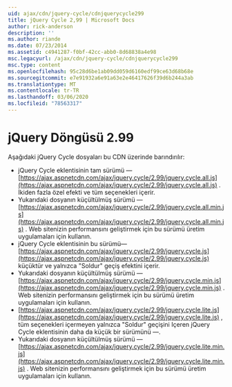 ```yaml
---
uid: ajax/cdn/jquery-cycle/cdnjquerycycle299
title: jQuery Cycle 2,99 | Microsoft Docs
author: rick-anderson
description: ''
ms.author: riande
ms.date: 07/23/2014
ms.assetid: c4941287-f0bf-42cc-abb0-8d68838a4e98
msc.legacyurl: /ajax/cdn/jquery-cycle/cdnjquerycycle299
msc.type: content
ms.openlocfilehash: 95c28d6be1ab09dd059d6160edf99ce63d68b68e
ms.sourcegitcommit: e7e91932a6e91a63e2e46417626f39d6b244a3ab
ms.translationtype: MT
ms.contentlocale: tr-TR
ms.lasthandoff: 03/06/2020
ms.locfileid: "78563317"
---
```

# <a name="jquery-cycle-299"></a>jQuery Döngüsü 2.99

Aşağıdaki jQuery Cycle dosyaları bu CDN üzerinde barındırılır:

- jQuery Cycle eklentisinin tam sürümü &mdash; [https://ajax.aspnetcdn.com/ajax/jquery.cycle/2.99/jquery.cycle.all.js](https://ajax.aspnetcdn.com/ajax/jquery.cycle/2.99/jquery.cycle.all.js) . İkiden fazla özel efekti ve tüm seçenekleri içerir.
- Yukarıdaki dosyanın küçültülmüş sürümü &mdash; [https://ajax.aspnetcdn.com/ajax/jquery.cycle/2.99/jquery.cycle.all.min.js](https://ajax.aspnetcdn.com/ajax/jquery.cycle/2.99/jquery.cycle.all.min.js) . Web sitenizin performansını geliştirmek için bu sürümü üretim uygulamaları için kullanın.
- jQuery Cycle eklentisinin bu sürümü&mdash; [https://ajax.aspnetcdn.com/ajax/jquery.cycle/2.99/jquery.cycle.js](https://ajax.aspnetcdn.com/ajax/jquery.cycle/2.99/jquery.cycle.js) küçüktür ve yalnızca "Soldur" geçiş efektini içerir.
- Yukarıdaki dosyanın küçültülmüş sürümü &mdash; [https://ajax.aspnetcdn.com/ajax/jquery.cycle/2.99/jquery.cycle.min.js](https://ajax.aspnetcdn.com/ajax/jquery.cycle/2.99/jquery.cycle.min.js) . Web sitenizin performansını geliştirmek için bu sürümü üretim uygulamaları için kullanın.
- [https://ajax.aspnetcdn.com/ajax/jquery.cycle/2.99/jquery.cycle.lite.js](https://ajax.aspnetcdn.com/ajax/jquery.cycle/2.99/jquery.cycle.lite.js) , tüm seçenekleri içermeyen yalnızca "Soldur" geçişini Içeren jQuery Cycle eklentisinin daha da küçük bir sürümünü &mdash;.
- Yukarıdaki dosyanın küçültülmüş sürümü &mdash; [https://ajax.aspnetcdn.com/ajax/jquery.cycle/2.99/jquery.cycle.lite.min.js](https://ajax.aspnetcdn.com/ajax/jquery.cycle/2.99/jquery.cycle.lite.min.js) . Web sitenizin performansını geliştirmek için bu sürümü üretim uygulamaları için kullanın.
